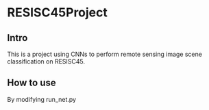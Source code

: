 # RESISC45Project
## Intro
This is a project using CNNs to perform remote sensing image scene classification on 
RESISC45.
## How to use
By modifying run_net.py